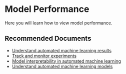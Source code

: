 <properties
	pageTitle="Model Performance"
	description="Model Performance"
	infoBubbleText="Model Performances"
	service="microsoft.machinelearning.automl"
	resource="automl"
	authors="Aniththa"
	ms.author="anumamah"
	supportTopicIds="32690865"
	productPesIds="16644"
	cloudEnvironments="Public"
	articleId="microsoft.machinelearning.automl.modelperformance"
	selfHelpType="generic"
	ownershipId="AzureML_AzureMachineLearningServices"
/>

# Model Performance

Here you will learn how to view model performance.


## **Recommended Documents**
* [Understand automated machine learning results](https://docs.microsoft.com/azure/machine-learning/how-to-understand-automated-ml)
* [Track and monitor experiments](https://docs.microsoft.com/azure/machine-learning/how-to-manage-runs)
* [Model interpretability in automated machine learning](https://docs.microsoft.com/azure/machine-learning/how-to-machine-learning-interpretability-automl)
* [Understand automated machine learning models](https://docs.microsoft.com/azure/machine-learning/how-to-configure-auto-train#understand-automated-ml-models)
